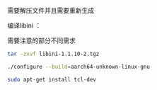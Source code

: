 需要解压文件并且需要重新生成

编译libini ：

需要注意的部分不同需求


```bash
tar -zxvf libini-1.1.10-2.tgz

./configure --build=aarch64-unknown-linux-gnu

sudo apt-get install tcl-dev
```
